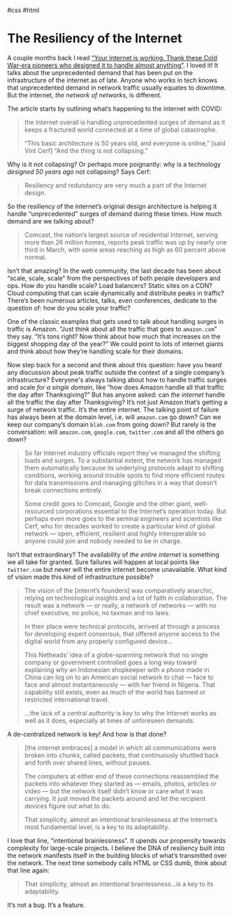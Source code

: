 #css #html

# The Resiliency of the Internet

A couple months back I read [“Your Internet is working. Thank these Cold War-era pioneers who designed it to handle almost anything”](https://www.washingtonpost.com/technology/2020/04/06/your-internet-is-working-thank-these-cold-war-era-pioneers-who-designed-it-handle-almost-anything/). I loved it! It talks about the unprecedented demand that has been put on the infrastructure of the internet as of late. Anyone who works in tech knows that unprecedented demand in network traffic usually equates to downtime. But the internet, _the network of networks_, is different.

The article starts by outlining what’s happening to the internet with COVID:

> the Internet overall is handling unprecedented surges of demand as it keeps a fractured world connected at a time of global catastrophe.
> 
> “This basic architecture is 50 years old, and everyone is online,” [said Vint Cerf] “And the thing is not collapsing.”

Why is it not collapsing? Or perhaps more poignantly: why is a technology _designed 50 years ago_ not collapsing? Says Cerf:

> Resiliency and redundancy are very much a part of the Internet design.

So the resiliency of the internet’s original design architecture is helping it handle “unprecedented” surges of demand during these times. How much demand are we talking about?

> Comcast, the nation’s largest source of residential Internet, serving more than 26 million homes, reports peak traffic was up by nearly one third in March, with some areas reaching as high as 60 percent above normal. 

Isn’t that amazing? In the web community, the last decade has been about “scale, scale, scale” from the perspectives of both people developers and ops. How do you handle scale? Load balancers? Static sites on a CDN? Cloud computing that can scale dynamically and distribute peaks in traffic? There’s been numerous articles, talks, even conferences, dedicate to the question of: how do you scale your traffic? 

One of the classic examples that gets used to talk about handling surges in traffic is Amazon. “Just think about all the traffic that goes to `amazon.com`” they say. “It’s tons right? Now think about how much that increases on the biggest shopping day of the year?” We could point to lots of internet giants and think about how they’re handling scale for their domains.

Now step back for a second and think about this question: have you heard any discussion about peak traffic outside the context of a single company’s infrastructure? Everyone's always talking about how to handle traffic surges and scale _for a single domain_, like “how does Amazon handle all that traffic the day after Thanksgiving?” But has anyone asked: can _the internet_ handle all the traffic the day after Thanksgiving? It’s not just Amazon that’s getting a surge of network traffic. It’s the entire internet. The talking point of failure has always been at the domain level, i.e. will `amazon.com` go down? Can we keep our company’s domain `blah.com` from going down? But rarely is the conversation: will `amazon.com`, `google.com`, `twitter.com` and all the others go down? 

> So far Internet industry officials report they’ve managed the shifting loads and surges. To a substantial extent, the network has managed them automatically because its underlying protocols adapt to shifting conditions, working around trouble spots to find more efficient routes for data transmissions and managing glitches in a way that doesn’t break connections entirely.
>
> Some credit goes to Comcast, Google and the other giant, well-resourced corporations essential to the Internet’s operation today. But perhaps even more goes to the seminal engineers and scientists like Cerf, who for decades worked to create a particular kind of global network — open, efficient, resilient and highly interoperable so anyone could join and nobody needed to be in charge.

Isn’t that extraordinary? The availability of _the entire internet_ is something we all take for granted. Sure failures will happen at local points like `twitter.com` but never will the entire internet become unavailable. What kind of vision made this kind of infrastructure possible?

> The vision of the [internt’s founders] was comparatively anarchic, relying on technological insights and a lot of faith in collaboration. The result was a network — or really, a network of networks — with no chief executive, no police, no taxman and no laws.
> 
> In their place were technical protocols, arrived at through a process for developing expert consensus, that offered anyone access to the digital world from any properly configured device...
> 
> This Netheads’ idea of a globe-spanning network that no single company or government controlled goes a long way toward explaining why an Indonesian shopkeeper with a phone made in China can log on to an American social network to chat — face to face and almost instantaneously — with her friend in Nigeria. That capability still exists, even as much of the world has banned or restricted international travel.
> 
> ...the lack of a central authority is key to why the Internet works as well as it does, especially at times of unforeseen demands.

A de-centralized network is key! And how is that done?

> [the internet embraces] a model in which all communications were broken into chunks, called packets, that continuously shuttled back and forth over shared lines, without pauses.
>
> The computers at either end of these connections reassembled the packets into whatever they started as — emails, photos, articles or video — but the network itself didn’t know or care what it was carrying. It just moved the packets around and let the recipient devices figure out what to do.
>
> That simplicity, almost an intentional brainlessness at the Internet’s most fundamental level, is a key to its adaptability. 

I love that line, “intentional brainlessness”. It upends our propensity towards complexity for large-scale projects. I believe the DNA of resiliency built into the network manifests itself in the building blocks of what’s transmitted over the network. The next time somebody calls HTML or CSS dumb, think about that line again:

> That simplicity, almost an intentional brainlessness...is a key to its adaptability. 

It’s not a bug. It’s a feature.
